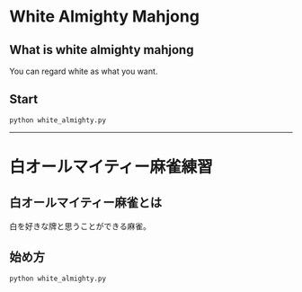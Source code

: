 # White Almighty Mahjong
## What is white almighty mahjong
You can regard white as what you want.
## Start
```
python white_almighty.py
```

- - -

# 白オールマイティー麻雀練習
## 白オールマイティー麻雀とは
白を好きな牌と思うことができる麻雀。
## 始め方
```
python white_almighty.py
```